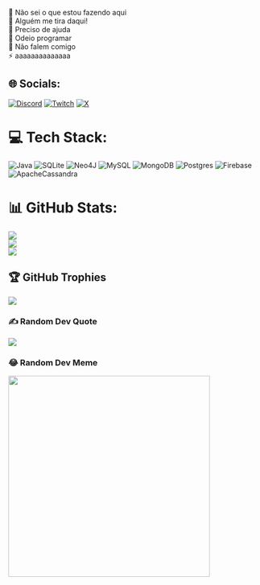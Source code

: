 🔭 Não sei o que estou fazendo aqui<br>👯 Alguém me tira daqui!<br>🤝 Preciso de ajuda<br>🌱 Odeio programar<br>💬 Não falem comigo<br>⚡ aaaaaaaaaaaaaa


## 🌐 Socials:
[![Discord](https://img.shields.io/badge/Discord-%237289DA.svg?logo=discord&logoColor=white)](https://discord.gg/davi.rc) [![Twitch](https://img.shields.io/badge/Twitch-%239146FF.svg?logo=Twitch&logoColor=white)](https://twitch.tv/kuchinawa_) [![X](https://img.shields.io/badge/X-black.svg?logo=X&logoColor=white)](https://x.com/lycirus96) 

# 💻 Tech Stack:
![Java](https://img.shields.io/badge/java-%23ED8B00.svg?style=for-the-badge&logo=openjdk&logoColor=white) ![SQLite](https://img.shields.io/badge/sqlite-%2307405e.svg?style=for-the-badge&logo=sqlite&logoColor=white) ![Neo4J](https://img.shields.io/badge/Neo4j-008CC1?style=for-the-badge&logo=neo4j&logoColor=white) ![MySQL](https://img.shields.io/badge/mysql-%2300000f.svg?style=for-the-badge&logo=mysql&logoColor=white) ![MongoDB](https://img.shields.io/badge/MongoDB-%234ea94b.svg?style=for-the-badge&logo=mongodb&logoColor=white) ![Postgres](https://img.shields.io/badge/postgres-%23316192.svg?style=for-the-badge&logo=postgresql&logoColor=white) ![Firebase](https://img.shields.io/badge/Firebase-039BE5?style=for-the-badge&logo=Firebase&logoColor=white) ![ApacheCassandra](https://img.shields.io/badge/cassandra-%231287B1.svg?style=for-the-badge&logo=apache-cassandra&logoColor=white)
# 📊 GitHub Stats:
![](https://github-readme-stats.vercel.app/api?username=kuchinawa&theme=midnight-purple&hide_border=false&include_all_commits=true&count_private=true)<br/>
![](https://github-readme-streak-stats.herokuapp.com/?user=kuchinawa&theme=midnight-purple&hide_border=false)<br/>
![](https://github-readme-stats.vercel.app/api/top-langs/?username=kuchinawa&theme=midnight-purple&hide_border=false&include_all_commits=true&count_private=true&layout=compact)

## 🏆 GitHub Trophies
![](https://github-profile-trophy.vercel.app/?username=kuchinawa&theme=darkhub&no-frame=false&no-bg=false&margin-w=4)

### ✍️ Random Dev Quote
![](https://quotes-github-readme.vercel.app/api?type=horizontal&theme=dark)

### 😂 Random Dev Meme
<img src='https://randommeme-five.vercel.app/' style="height: 400px;"/>

<!-- Proudly created with GPRM ( https://gprm.itsvg.in ) -->
